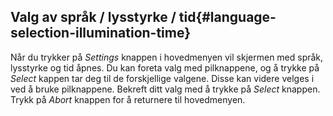 ## Valg av språk / lysstyrke / tid{#language-selection-illumination-time}

Når du trykker på _Settings_ knappen i hovedmenyen vil skjermen med språk, lysstyrke og tid åpnes. Du kan foreta valg med pilknappene, og å trykke på _Select_ kappen tar deg til de forskjellige valgene. Disse kan videre velges i ved å bruke pilknappene. Bekreft ditt valg med å trykke på _Select_ knappen. Trykk på _Abort_ knappen for å returnere til hovedmenyen.
